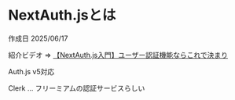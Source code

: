 # NextAuth.jsとは

作成日 2025/06/17

紹介ビデオ => [【NextAuth.js入門】ユーザー認証機能ならこれで決まり](https://www.youtube.com/watch?v=2xexm8VXwj8)

Auth.js v5対応

Clerk ... フリーミアムの認証サービスらしい
